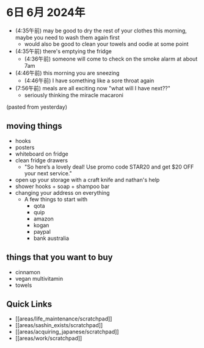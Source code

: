 # 6日 6月 2024年
- (4:35午前) may be good to dry the rest of your clothes this morning, maybe you need to wash them again first
  - would also be good to clean your towels and oodie at some point
- (4:35午前) there's emptying the fridge
  - (4:36午前) someone will come to check on the smoke alarm at about 7am
- (4:46午前) this morning you are sneezing
  - (4:46午前) I have something like a sore throat again
- (7:56午前) meals are all exciting now "what will I have next??"
  - seriously thinking the miracle macaroni



(pasted from yesterday)

## moving things
- hooks
- posters
- whiteboard on fridge
- clean fridge drawers
  - "So here’s a lovely deal! Use promo code STAR20 and get $20 OFF your next service."
- open up your storage with a craft knife and nathan's help
- shower hooks + soap + shampoo bar
- changing your address on everything
  - A few things to start with
      - qota
      - quip
      - amazon
      - kogan
      - paypal
      - bank australia

## things that you want to buy
- cinnamon
- vegan multivitamin
- towels
 



## Quick Links
- [[areas/life_maintenance/scratchpad]]
- [[areas/sashin_exists/scratchpad]]
- [[areas/acquiring_japanese/scratchpad]]
- [[areas/work/scratchpad]]
